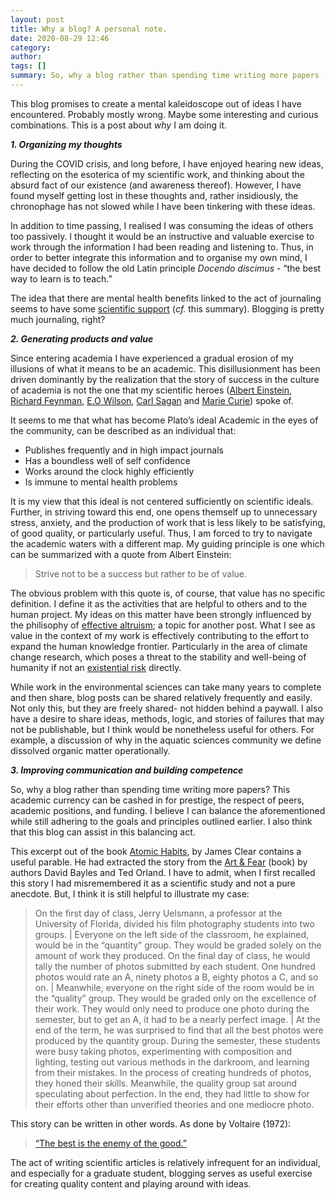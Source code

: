 ```yaml
---
layout: post
title: Why a blog? A personal note. 
date: 2020-08-29 12:46
category: 
author: 
tags: []
summary: So, why a blog rather than spending time writing more papers (like my supervisor wants)?
---
```


This blog promises to create a mental kaleidoscope out of ideas I have encountered. Probably mostly wrong. Maybe some interesting and curious combinations. This is a post about *why* I am doing it. 

***1. Organizing my thoughts***

During the COVID crisis, and long before, I have enjoyed hearing new ideas, reflecting on the esoterica of my scientific work, and thinking about the absurd fact of our existence (and awareness thereof). However, I have found myself getting lost in these thoughts and, rather insidiously, the chronophage has not slowed while I have been tinkering with these ideas. 

In addition to time passing, I realised I was consuming the ideas of others too passively. I thought it would be an instructive and valuable exercise to work through the information I had been reading and listening to. Thus, in order to better integrate this information and to organise my own mind, I have decided to follow the old Latin principle *Docendo discimus* - “the best way to learn is to teach.” 

The idea that there are mental health benefits linked to the act of journaling seems to have some [scientific support](https://blog.therachat.io/science-of-journaling/) (*cf.* this summary). Blogging is pretty much journaling, right?



***2. Generating products and value***

Since entering academia I have experienced a gradual erosion of my illusions of what it means to be an academic. This disillusionment has been driven dominantly by the realization that the story of success in the culture of academia is not the one that my scientific heroes ([Albert Einstein](https://plato.stanford.edu/entries/einstein-philscience/#:~:text=Einstein's%20own%20philosophy%20of%20science,holist%2C%20underdeterminationist%20form%20of%20conventionalism.), [Richard Feynman](https://www.academia.edu/25906519/Richard_Feynmans_Philosophy_of_Science), [E.O Wilson](https://www.nationalgeographic.com/news/2014/11/141102-edward-wilson-meaning-existence-darwin-extraterrestrials-ngbooktalk/), [Carl Sagan](https://www.smithsonianmag.com/science-nature/why-carl-sagan-truly-irreplaceable-180949818/) and [Marie Curie](https://staryunlab.com/marie-curie-yun-lab-philosophy)) spoke of. 

It seems to me that what has become Plato’s ideal Academic in the eyes of the community, can be described as an individual that:

-   Publishes frequently and in high impact journals 
-   Has a boundless well of self confidence
-   Works around the clock highly efficiently
-   Is immune to mental health problems 

It is my view that this ideal is not centered sufficiently on scientific ideals. Further, in striving toward this end, one opens themself up to unnecessary stress, anxiety, and the production of work that is less likely to be satisfying, of good quality, or particularly useful. Thus, I am forced to try to navigate the academic waters with a different map. My guiding principle is one which can be summarized with a quote from Albert Einstein:

>Strive not to be a success but rather to be of value. 

The obvious problem with this quote is, of course, that value has no specific definition. I define it as the activities that are helpful to others and to the human project. My ideas on this matter have been strongly influenced by the philisophy of [effective altruism](https://80000hours.org/key-ideas/); a topic for another post. What I see as value in the context of my work is effectively contributing to the effort to expand the human knowledge frontier. Particularly in the area of climate change research, which poses a threat to the stability and well-being of humanity if not an [existential risk](https://docs.google.com/document/d/1qmHh-cshTCMT8LX0Y5wSQm8FMBhaxhQ8OlOeRLkXIF0/edit) directly. 

While work in the environmental sciences can take many years to complete and then share, blog posts can be shared relatively frequently and easily. Not only this, but they are freely shared- not hidden behind a paywall. I also have a desire to share ideas, methods, logic, and stories of failures that may not be publishable, but I think would be nonetheless useful for others. For example, a discussion of why in the aquatic sciences community we define dissolved organic matter operationally. 


***3. Improving communication and building competence***

So, why a blog rather than spending time writing more papers? This academic currency can be cashed in for prestige, the respect of peers, academic positions, and funding. I believe I can balance the aforementioned while still adhering to the goals and principles outlined earlier. I also think that this blog can assist in this balancing act. 

This excerpt out of the book [Atomic Habits](https://jamesclear.com/habits), by James Clear contains a useful parable. He had extracted the story from the [Art & Fear](https://books.google.ca/books/about/Art_Fear.html?id=eL4QAQAAMAAJ&redir_esc=y) (book) by authors David Bayles and Ted Orland. I have to admit, when I first recalled this story I had misremembered it as a scientific study and not a pure anecdote. But, I think it is still helpful to illustrate my case:

>On the first day of class, Jerry Uelsmann, a professor at the University of Florida, divided his film photography students into two groups.
>|
>Everyone on the left side of the classroom, he explained, would be in the “quantity” group. They would be graded solely on the amount of work they produced. On the final day of class, he would tally the number of photos submitted by each student. One hundred photos would rate an A, ninety photos a B, eighty photos a C, and so on.
>|
>Meanwhile, everyone on the right side of the room would be in the “quality” group. They would be graded only on the excellence of their work. They would only need to produce one photo during the semester, but to get an A, it had to be a nearly perfect image.
>|
>At the end of the term, he was surprised to find that all the best photos were produced by the quantity group. During the semester, these students were busy taking photos, experimenting with composition and lighting, testing out various methods in the darkroom, and learning from their mistakes. In the process of creating hundreds of photos, they honed their skills. Meanwhile, the quality group sat around speculating about perfection. In the end, they had little to show for their efforts other than unverified theories and one mediocre photo. 

This story can be written in other words. As done by Voltaire (1972):
>[“The best is the enemy of the good.”](https://archive.org/details/labgueulecontem00voltgoog)

The act of writing scientific articles is relatively infrequent for an individual, and especially for a graduate student, blogging serves as useful exercise for creating quality content and playing around with ideas.  



